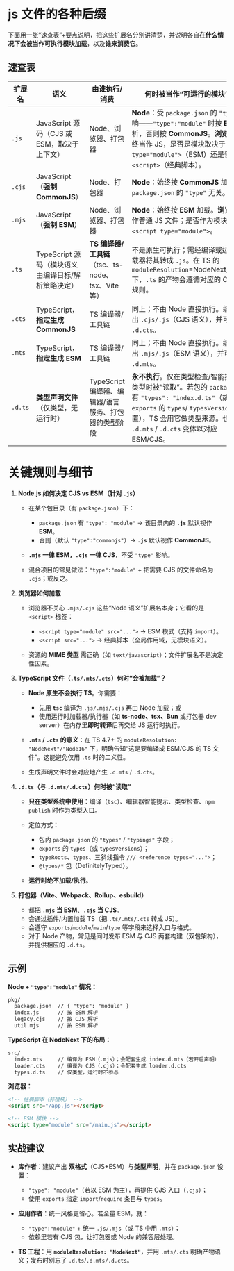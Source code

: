 # js 文件的各种后缀

下面用一张“速查表”+要点说明，把这些扩展名分别讲清楚，并说明各自**在什么情况下会被当作可执行模块加载**，以及**谁来消费它**。

## 速查表

| 扩展名  | 语义                                               | 由谁执行/消费                                        | 何时被当作“可运行的模块”加载                                                                                                                                                                                                      |
| ------- | -------------------------------------------------- | ---------------------------------------------------- | --------------------------------------------------------------------------------------------------------------------------------------------------------------------------------------------------------------------------------- |
| `.js`   | JavaScript 源码（CJS 或 ESM，取决于上下文）        | Node、浏览器、打包器                                 | **Node**：受 `package.json` 的 `"type"` 影响——`"type":"module"` 时按 **ESM** 解析，否则按 **CommonJS**。**浏览器**：始终当作 JS，是否是模块取决于 `<script type="module">`（ESM）还是普通 `<script>`（经典脚本）。                |
| `.cjs`  | JavaScript（**强制 CommonJS**）                    | Node、打包器                                         | **Node**：始终按 **CommonJS** 加载，与 `package.json` 的 `"type"` 无关。                                                                                                                                                          |
| `.mjs`  | JavaScript（**强制 ESM**）                         | Node、浏览器、打包器                                 | **Node**：始终按 **ESM** 加载。**浏览器**：当作普通 JS 文件；是否作为模块取决于 `<script type="module">`。                                                                                                                        |
| `.ts`   | TypeScript 源码（模块语义由编译目标/解析策略决定） | **TS 编译器/工具链**（tsc、ts-node、tsx、Vite 等）   | 不是原生可执行；需经编译或运行时加载器将其转成 `.js`。在 TS 的 `moduleResolution`=NodeNext/Node16 下，`.ts` 的产物会遵循对应的 CJS/ESM 规则。                                                                                     |
| `.cts`  | TypeScript，**指定生成 CommonJS**                  | TS 编译器/工具链                                     | 同上；不由 Node 直接执行。编译后产出 `.cjs/.js`（CJS 语义），并可生成 `.d.cts`。                                                                                                                                                  |
| `.mts`  | TypeScript，**指定生成 ESM**                       | TS 编译器/工具链                                     | 同上；不由 Node 直接执行。编译后产出 `.mjs/.js`（ESM 语义），并可生成 `.d.mts`。                                                                                                                                                  |
| `.d.ts` | **类型声明文件**（仅类型，无运行时）               | TypeScript 编译器、编辑器/语言服务、打包器的类型阶段 | **永不执行**。仅在类型检查/智能提示/发布类型时被“读取”。若包的 `package.json` 有 `"types": "index.d.ts"`（或在 `exports` 的 `types`/ `typesVersions` 配置），TS 会用它做类型来源。也存在 `.d.mts` / `.d.cts` 变体以对应 ESM/CJS。 |

# 关键规则与细节

1. **Node.js 如何决定 CJS vs ESM（针对 `.js`）**
   - 在某个包目录（有 `package.json`）下：
     - `package.json` 有 `"type": "module"` → 该目录内的 **`.js`** 默认视作 **ESM**。
     - 否则（默认 `"type":"commonjs"`）→ **`.js`** 默认视作 **CommonJS**。

   - **`.mjs` 一律 ESM，`.cjs` 一律 CJS**，不受 `"type"` 影响。
   - 混合项目的常见做法：`"type":"module"` + 把需要 CJS 的文件命名为 `.cjs`；或反之。

2. **浏览器如何加载**
   - 浏览器不关心 `.mjs/.cjs` 这些“Node 语义”扩展名本身；它看的是 `<script>` 标签：
     - `<script type="module" src="...">` → ESM 模式（支持 `import`）。
     - `<script src="...">` → 经典脚本（全局作用域，无模块语义）。

   - 资源的 **MIME 类型** 需正确（如 `text/javascript`）；文件扩展名不是决定性因素。

3. **TypeScript 文件（`.ts/.mts/.cts`）何时“会被加载”？**
   - **Node 原生不会执行 TS**。你需要：
     - 先用 **`tsc`** 编译为 `.js/.mjs/.cjs` 再由 Node 加载；或
     - 使用运行时加载器/执行器（如 **ts-node、tsx、Bun** 或打包器 dev server）在内存里**即时转译**后再交给 JS 运行时执行。

   - **`.mts` / `.cts` 的意义**：在 TS 4.7+ 的 `moduleResolution: "NodeNext"/"Node16"` 下，明确告知“这是要编译成 ESM/CJS 的 TS 文件”。这能避免仅用 `.ts` 时的二义性。
   - 生成声明文件时会对应地产生 `.d.mts` / `.d.cts`。

4. **`.d.ts`（与 `.d.mts/.d.cts`）何时被“读取”**
   - **只在类型系统中使用**：编译（`tsc`）、编辑器智能提示、类型检查、`npm publish` 时作为类型入口。
   - 定位方式：
     - 包内 `package.json` 的 `"types"` / `"typings"` 字段；
     - `exports` 的 `types`（或 `typesVersions`）；
     - `typeRoots`、`types`、三斜线指令 `/// <reference types="...">`；
     - `@types/*` 包（DefinitelyTyped）。

   - **运行时绝不加载/执行**。

5. **打包器（Vite、Webpack、Rollup、esbuild）**
   - 都把 **`.mjs` 当 ESM**、**`.cjs` 当 CJS**。
   - 会通过插件/内置加载 TS（把 `.ts/.mts/.cts` 转成 JS）。
   - 会遵守 `exports`/`module`/`main`/`type` 等字段来选择入口与格式。
   - 对于 Node 产物，常见是同时发布 ESM 与 CJS 两套构建（双包架构），并提供相应的 `.d.ts`。

## 示例

**Node + `"type":"module"` 情况：**

```txt
pkg/
  package.json  // { "type": "module" }
  index.js      // 按 ESM 解析
  legacy.cjs    // 按 CJS 解析
  util.mjs      // 按 ESM 解析
```

**TypeScript 在 NodeNext 下的布局：**

```txt
src/
  index.mts     // 编译为 ESM（.mjs）；会配套生成 index.d.mts（若开启声明）
  loader.cts    // 编译为 CJS（.cjs）；会配套生成 loader.d.cts
  types.d.ts    // 仅类型，运行时不参与
```

**浏览器：**

```html
<!-- 经典脚本（非模块） -->
<script src="/app.js"></script>

<!-- ESM 模块 -->
<script type="module" src="/main.js"></script>
```

## 实战建议

- **库作者**：建议产出 **双格式**（CJS+ESM）与**类型声明**，并在 `package.json` 设置：
  - `"type": "module"`（若以 ESM 为主），再提供 CJS 入口（`.cjs`）；
  - 使用 `exports` 指定 `import`/`require` 条目与 `types`。

- **应用作者**：统一风格更省心。若全量 ESM，就：
  - `"type":"module"` + 统一 `.js/.mjs`（或 TS 中用 `.mts`）；
  - 依赖里若有 CJS 包，让打包器或 Node 的兼容层处理。

- **TS 工程**：用 **`moduleResolution: "NodeNext"`**，并用 `.mts/.cts` 明确产物语义；发布时别忘了 `.d.ts`/`.d.mts/.d.cts`。
